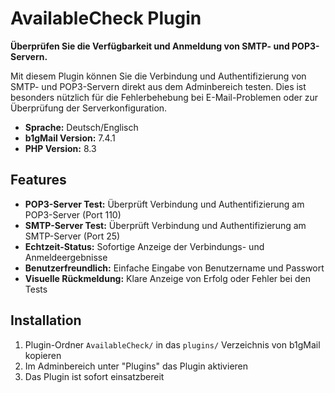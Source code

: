 # AvailableCheck Plugin

**Überprüfen Sie die Verfügbarkeit und Anmeldung von SMTP- und POP3-Servern.**

Mit diesem Plugin können Sie die Verbindung und Authentifizierung von SMTP- und POP3-Servern direkt aus dem Adminbereich testen. Dies ist besonders nützlich für die Fehlerbehebung bei E-Mail-Problemen oder zur Überprüfung der Serverkonfiguration.

- **Sprache:** Deutsch/Englisch
- **b1gMail Version:** 7.4.1
- **PHP Version:** 8.3

## Features

- **POP3-Server Test:** Überprüft Verbindung und Authentifizierung am POP3-Server (Port 110)
- **SMTP-Server Test:** Überprüft Verbindung und Authentifizierung am SMTP-Server (Port 25)
- **Echtzeit-Status:** Sofortige Anzeige der Verbindungs- und Anmeldeergebnisse
- **Benutzerfreundlich:** Einfache Eingabe von Benutzername und Passwort
- **Visuelle Rückmeldung:** Klare Anzeige von Erfolg oder Fehler bei den Tests

## Installation

1. Plugin-Ordner `AvailableCheck/` in das `plugins/` Verzeichnis von b1gMail kopieren
2. Im Adminbereich unter "Plugins" das Plugin aktivieren
3. Das Plugin ist sofort einsatzbereit